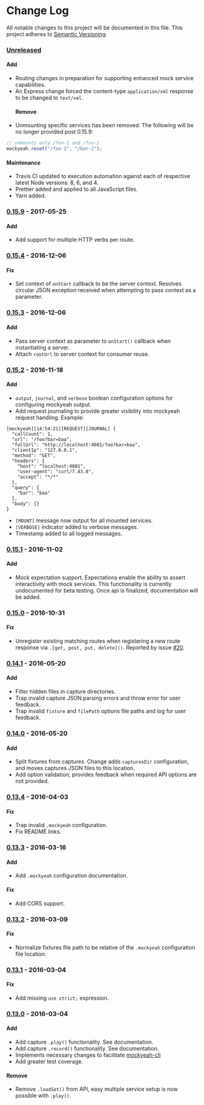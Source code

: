 # Change Log

All notable changes to this project will be documented in this file.
This project adheres to [Semantic Versioning](http://semver.org/).

### [Unreleased]

#### Add

- Routing changes in preparation for supporting enhanced mock service capabilities.
- An Express change forced the content-type `application/xml` response to be changed to `text/xml`.
  #### Remove
- Unmounting specific services has been removed. The following will be no longer provided post 0.15.9:

```js
// unmounts only /foo-1 and /foo-2
mockyeah.reset("/foo-1", "/bar-2");
```

#### Maintenance

- Travis CI updated to execution automation against each of respective latest Node versions: 8, 6, and 4.
- Prettier added and applied to all JavaScript files.
- Yarn added.

### [0.15.9] - 2017-05-25

#### Add

- Add support for multiple HTTP verbs per route.

### [0.15.4] - 2016-12-06

#### Fix

- Set context of `onStart` callback to be the server context. Resolves circular JSON exception
  received when attempting to pass context as a parameter.

### [0.15.3] - 2016-12-06

#### Add

- Pass server context as parameter to `onStart()` callback when instantiating a server.
- Attach `rootUrl` to server context for consumer reuse.

### [0.15.2] - 2016-11-18

#### Add

- `output`, `journal`, and `verbose` boolean configuration options for configuring mockyeah output.
- Add request journaling to provide greater visibility into mockyeah request handling. Example:

```
[mockyeah][14:54:21][REQUEST][JOURNAL] {
  "callCount": 1,
  "url": "/foo?bar=baa",
  "fullUrl": "http://localhost:4001/foo?bar=baa",
  "clientIp": "127.0.0.1",
  "method": "GET",
  "headers": {
    "host": "localhost:4001",
    "user-agent": "curl/7.43.0",
    "accept": "*/*"
  },
  "query": {
    "bar": "baa"
  },
  "body": {}
}
```

- `[MOUNT]` message now output for all mounted services.
- `[VERBOSE]` indicator added to verbose messages.
- Timestamp added to all logged messages.

### [0.15.1] - 2016-11-02

#### Add

- Mock expectation support. Expectations enable the ability to assert interactivity with mock services. This functionality is currently undocumented for beta testing. Once api is finalized, documentation will be added.

### [0.15.0] - 2016-10-31

#### Fix

- Unregister existing matching routes when registering a new route response via `.[get, post, put, delete]()`. Reported by issue [#20](https://github.com/mockyeah/mockyeah/issues/20).

### [0.14.1] - 2016-05-20

#### Add

- Filter hidden files in capture directories.
- Trap invalid capture JSON parsing errors and throw error for user feedback.
- Trap invalid `fixture` and `filePath` options file paths and log for user feedback.

### [0.14.0] - 2016-05-20

#### Add

- Split fixtures from captures. Change adds `capturesDir` configuration, and moves captures JSON files to this location.
- Add option validation; provides feedback when required API options are not provided.

### [0.13.4] - 2016-04-03

#### Fix

- Trap invalid `.mockyeah` configuration.
- Fix README links.

### [0.13.3] - 2016-03-16

#### Add

- Add `.mockyeah` configuration documentation.

#### Fix

- Add CORS support.

### [0.13.2] - 2016-03-09

#### Fix

- Normalize fixtures file path to be relative of the `.mockyeah` configuration file location.

### [0.13.1] - 2016-03-04

#### Fix

- Add missing `use strict;` expression.

### [0.13.0] - 2016-03-04

#### Add

- Add capture `.play()` functionality. See documentation.
- Add capture `.record()` functionality. See documentation.
- Implements necessary changes to facilitate [mockyeah-cli](https://github.com/mockyeah/mockyeah-cli)
- Add greater test coverage.

#### Remove

- Remove `.loadSet()` from API, easy multiple service setup is now possible with `.play()`.

[unreleased]: https://github.com/mockyeah/mockyeah/compare/v0.15.9...HEAD
[0.15.9]: https://github.com/mockyeah/mockyeah/compare/v0.15.8...v0.15.9
[0.15.4]: https://github.com/mockyeah/mockyeah/compare/v0.15.3...v0.15.4
[0.15.3]: https://github.com/mockyeah/mockyeah/compare/v0.15.2...v0.15.3
[0.15.2]: https://github.com/mockyeah/mockyeah/compare/v0.15.1...v0.15.2
[0.15.1]: https://github.com/mockyeah/mockyeah/compare/v0.15.0...v0.15.1
[0.15.0]: https://github.com/mockyeah/mockyeah/compare/v0.14.1...v0.15.0
[0.14.1]: https://github.com/mockyeah/mockyeah/compare/v0.14.0...v0.14.1
[0.14.0]: https://github.com/mockyeah/mockyeah/compare/v0.13.3...v0.14.0
[0.13.4]: https://github.com/mockyeah/mockyeah/compare/v0.13.3...v0.13.4
[0.13.3]: https://github.com/mockyeah/mockyeah/compare/v0.13.2...v0.13.3
[0.13.2]: https://github.com/mockyeah/mockyeah/compare/v0.13.1...v0.13.2
[0.13.1]: https://github.com/mockyeah/mockyeah/compare/v0.13.0...v0.13.1
[0.13.0]: https://github.com/mockyeah/mockyeah/compare/v0.12.1...v0.13.0
